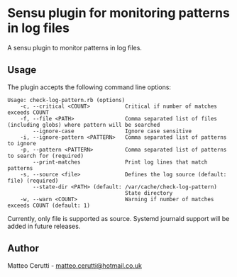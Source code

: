 # Sensu plugin for monitoring patterns in log files

A sensu plugin to monitor patterns in log files.

## Usage

The plugin accepts the following command line options:

```
Usage: check-log-pattern.rb (options)
    -c, --critical <COUNT>           Critical if number of matches exceeds COUNT
    -f, --file <PATH>                Comma separated list of files (including globs) where pattern will be searched
        --ignore-case                Ignore case sensitive
    -i, --ignore-pattern <PATTERN>   Comma separated list of patterns to ignore
    -p, --pattern <PATTERN>          Comma separated list of patterns to search for (required)
        --print-matches              Print log lines that match patterns
    -s, --source <file>              Defines the log source (default: file) (required)
        --state-dir <PATH> (default: /var/cache/check-log-pattern)
                                     State directory
    -w, --warn <COUNT>               Warning if number of matches exceeds COUNT (default: 1)
```

Currently, only file is supported as source. Systemd journald support will be added in future releases.

## Author
Matteo Cerutti - <matteo.cerutti@hotmail.co.uk>
